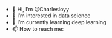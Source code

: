 - 👋 Hi, I’m @Charlesloyy
- 👀 I’m interested in data science
- 🌱 I’m currently learning deep learning
- 📫 How to reach me: 

<!---
Charlesloyy/Charlesloyy is a ✨ special ✨ repository because its `README.md` (this file) appears on your GitHub profile.
You can click the Preview link to take a look at your changes.
--->
